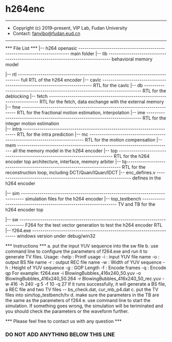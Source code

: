 # h264enc

******************************************************************
* Copyright (c) 2019-present, VIP Lab, Fudan University
* Contact: fanyibo@fudan.eud.cn
******************************************************************

*** File List ***
|-- h264 openasic ------------------------------------------------------------------------- main folder 
   |-- lib ------------------------------------------------------------------------------- behavioral memory model 

   |-- rtl ------------------------------------------------------------------------------- full RTL of the h264 encoder 
       |-- cavlc ------------------------------------------------------------------------- RTL for the cavlc
       |-- db ---------------------------------------------------------------------------- RTL for the deblocking
       |-- fetch ------------------------------------------------------------------------- RTL for the fetch, data exchange with the external memory 
       |-- fme --------------------------------------------------------------------------- RTL for the fractional motion estimation, interpolation 
       |-- ime --------------------------------------------------------------------------- RTL for the integer motion estimation  
       |-- intra -------------------------------------------------------------------------- RTL for the intra prediction
       |-- mc --------------------------------------------------------------------------- RTL for the motion  compensation
       |-- mem --------------------------------------------------------------------------- all the memory model in the h264 encoder 
       |-- top --------------------------------------------------------------------------- RTL for the h264 encoder top architecture, interface, memory arbiter
       |-- tq--------------------------------------------------------------------------- RTL for the reconstruction loop, including DCT/Quan/IQuan/IDCT
       |-- enc_defines.v ----------------------------------------------------------------- defines in the h264 encoder 

   |-- sim ------------------------------------------------------------------------------- simulation files for the h264 encoder 
       |-- top_testbench ----------------------------------------------------------------- TV and TB for the h264 encoder top 

   |-- sw -------------------------------------------------------------------------------- F264 for the test vector generation to test the h264 encoder RTL 
       |-- f264.exe ---------------------------------------------------------------------- windows version under debug/win32


*** Instructions *** 
  a. put the input YUV sequence into the sw file
  b. use command line to configure the parameters of f264.exe and run it to generate TV files. 
      Usage: 
        -help       : Printf usage
        -i             : input YUV file name
        -o            : output BS file name
        -r             : output REC file name
        -w            : Width of YUV sequence
        -h            : Height of YUV sequence
        -g            : GOP Length
        -f             : Encode frames
        -q            : Encode qp
      For example:
      f264.exe -i BlowingBubbles_416x240_50.yuv -o BlowingBubbles_416x240_50.264 -r BlowingBubbles_416x240_50_rec.yuv -w 416 -h 240 -g 5 -f 10 -q 27
      If it runs successfully, it will generate a BS file, a REC file and two TV files -- bs_check.dat, cur_mb_p4.dat
  c. put the TV files into  sim/top_testbench/tv 
  d. make sure the parameters in the TB are the same as the parameters of f264
  e. use command line to start the simulation. If something goes wrong, the simulation will be teriminated and you should check the parameters or the waveform further.

*** Please feel free to contact us with any question *** 

### DO NOT ADD ANYTHING BELOW THIS LINE ###
